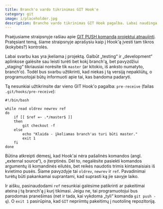 ```yaml
---
title: Branch'o vardo tikrinimas GIT Hook'e
category: git
image: i/placeholder.jpg
description: Brancho vardo tikrinimas GIT Hook pagalba. Labai naudinga, jeigu Jūsų organizacija laikosi tam tikrų programavimo standartų.
---
```


Praėjusiame straipsnyje rašiau apie [GIT PUSH komandą projektui atnaujinti](/git/git-push-komanda-projektui-atnaujinti). Pratęsiant temą, šiame straipsnyje aprašysiu kaip į Hook'ą įvesti tam tikros (kokybės?) kontrolės.

Labai svarbu kas yra įkeliama į projektą. Galbūt „testing“ ir „development“ aplinkose galėsite sau leisti turėti bet kokį branch'ą, bet pavyzdžiui „staging“ tikriausiai norėsite tik `master` (ar kitokio, iš anksto numatyto, branch'o). Todėl bus svarbu užtikrinti, kad niekas į tą versiją nepakliūtų, o programuotojai būtų informuoti apie tai, kas bandoma padaryti.

Tą nesunkiai užtikrinsite dar vieno GIT Hook'o pagalba: `pre-receive` (failas `.git/hooks/pre-receive`):

    #!/bin/bash

    while read oldrev newrev ref
    do
        if [[ $ref =~ .*/master$ ]]
        then
            git checkout -f
        else
            echo "Klaida - įkeliamas branch'as turi būti master."
            exit 1
        fi
    done

Būtina atkreipti dėmesį, kad Hook'ai nėra pašalinės komandos (angl. „external source“), o įterptinės. Dėl to, negalėsite pasiekti komandos argumentų iš komandinės eilutės, bet reikės naudotis trimis kintamaisiais iš kvietimo pusės. Šiame pavyzdyje tai `oldrev`, `newrev` ir `ref`. Pavadinimai turėtų būti pakankamai suprantami, kad suprasti ką jie savyje laiko.

Ir aišku, pasinaudodami `ref` nesunkiai galėsime patikrinti ar pakeitimai ateina į tą branch'ą į kurį tikimasi. Jeigu ne, tai programuotojui bus parodomas pranešimas (net ir tada, kai vykdoma „tyli“ komanda `git push -q`). O `exit 1` pasirūpina, kad `GIT` nepriimtų pakeitimų į nuotolinę repozitoriją.
